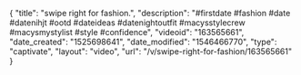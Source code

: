 {
    "title": "swipe right for fashion.",
    "description": "#firstdate #fashion #date #datenihjt #ootd #dateideas #datenightoutfit #macysstylecrew #macysmystylist #style #confidence",
    "videoid": "163565661",
    "date_created": "1525698641",
    "date_modified": "1546466770",
    "type": "captivate",
    "layout": "video",
    "url": "\/v\/swipe-right-for-fashion\/163565661"
}